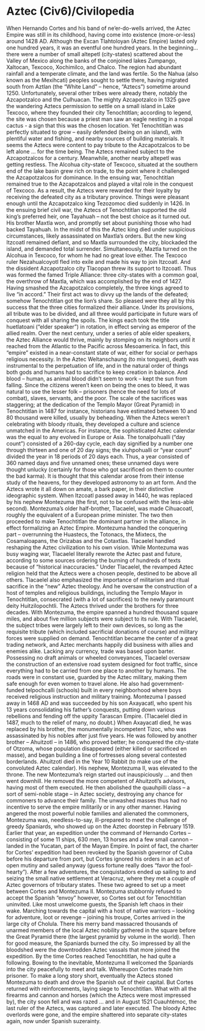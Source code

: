 # Aztec (Civ6)/Civilopedia

When Hernando Cortes and his band of ne’er-do-wells arrived, the Aztec Empire was still in its childhood, having come into existence (more-or-less) around 1428 AD. Although the Excan Tlahtoloyan (Aztec Empire) lasted only one hundred years, it was an eventful one hundred years.
In the beginning... there were a number of small altepetl (city-states) scattered about the Valley of Mexico along the banks of the conjoined lakes Zumpango, Xaltocan, Texcoco, Xochimilco, and Chalco. The region had abundant rainfall and a temperate climate, and the land was fertile. So the Nahua (also known as the Mexihcati) peoples sought to settle there, having migrated south from Aztlan (the “White Land” – hence, “Aztecs”) sometime around 1250.
Unfortunately, several other tribes were already there, notably the Azcapotzalco and the Culhuacan. The mighty Azcapotzalco in 1325 gave the wandering Aztecs permission to settle on a small island in Lake Texcoco, where they founded their city Tenochtitlan; according to legend, the site was chosen because a priest man saw an eagle nesting in a nopal cactus - a sign that this was the chosen location. Yet Tenochtitlan was perfectly situated to grow – easily defended (being on an island), with plentiful water and fishing, and nearby sources of building materials. It seems the Aztecs were content to pay tribute to the Azcapotzalcos to be left alone … for the time being.
The Aztecs remained subject to the Azcapotzalcos for a century. Meanwhile, another nearby altepetl was getting restless. The Alcohua city-state of Texcoco, situated at the southern end of the lake basin grew rich on trade, to the point where it challenged the Azcapotzalcos for dominance. In the ensuing war, Tenochtitlan remained true to the Azcapotzalcos and played a vital role in the conquest of Texcoco. As a result, the Aztecs were rewarded for their loyalty by receiving the defeated city as a tributary province.
Things were pleasant enough until the Azcapotzalco king Tezozomoc died suddenly in 1426. In the ensuing brief civil war, the Aztecs of Tenochtitlan supported the old king’s preferred heir, one Tayahuah – not the best choice as it turned out. His brother Maxtla won, and promptly set about punishing those who had backed Tayahuah. In the midst of this the Aztec king died under suspicious circumstances, likely assassinated on Maxtla’s orders. But the new king Itzcoatl remained defiant, and so Maxtla surrounded the city, blockaded the island, and demanded total surrender.
Simultaneously, Maztla turned on the Alcohua in Texcoco, for whom he had no great love either. The Texcoco ruler Nezahualcoyotl fled into exile and made his way to join Itzcoatl. And the dissident Azcapotzalco city Tlacopan threw its support to Itzcoatl. Thus was formed the famed Triple Alliance: three city-states with a common goal, the overthrow of Maxtla, which was accomplished by the end of 1427. Having smashed the Azcapotzalco completely, the three kings agreed to live “in accord.” Their first act was to divvy up the lands of the defeated; somehow Tenochtitlan got the lion’s share. So pleased were they all by this success that the three cities formalized their alliance. Under its provisions, all tribute was to be divided, and all three would participate in future wars of conquest with all sharing the spoils. The kings each took the title huetlatoani (“elder speaker”) in rotation, in effect serving as emperor of the allied realm.
Over the next century, under a series of able elder speakers, the Aztec Alliance would thrive, mainly by stomping on its neighbors until it reached from the Atlantic to the Pacific across Mesoamerica. In fact, this “empire” existed in a near-constant state of war, either for social or perhaps religious necessity. In the Aztec Weltanschaung (to mix tongues), death was instrumental to the perpetuation of life, and in the natural order of things both gods and humans had to sacrifice to keep creation in balance. And blood – human, as animal blood didn’t seem to work – kept the sun from falling. Since the citizens weren’t keen on being the ones to bleed, it was natural to use the lesser folk – prisoners (hence the need for lots of combat), slaves, servants, and the poor. The scale of the sacrifices was staggering; at the dedication of the Templo Mayor (Great Pyramid) in Tenochtitlan in 1487 for instance, historians have estimated between 10 and 80 thousand were killed, usually by beheading.
When the Aztecs weren’t celebrating with bloody rituals, they developed a culture and science unmatched in the Americas. For instance, the sophisticated Aztec calendar was the equal to any evolved in Europe or Asia. The tonalpohualli (“day count”) consisted of a 260-day cycle, each day signified by a number one through thirteen and one of 20 day signs; the xiuhpohualli or “year count” divided the year in 18 periods of 20 days each. Thus, a year consisted of 360 named days and five unnamed ones; these unnamed days were thought unlucky (certainly for those who got sacrificed on them to counter the bad karma). It is thought that this calendar arose from their intense study of the heavens, for they developed astronomy to an art form. And the Aztecs wrote it all down on amate, a bark paper, in their distinctive ideographic system.
When Itzcoatl passed away in 1440, he was replaced by his nephew Montezuma (the first, not to be confused with the less-able second). Montezuma’s older half-brother, Tlacaelel, was made Cihuacoatl, roughly the equivalent of a European prime minister. The two then proceeded to make Tenochtitlan the dominant partner in the alliance, in effect formalizing an Aztec Empire. Montezuma handled the conquering part – overrunning the Huastecs, the Totonacs, the Mixtecs, the Cosamaloapans, the Orizabas and the Cotaxtlas. Tlacaelel handled reshaping the Aztec civilization to his own vision.
While Montezuma was busy waging war, Tlacaelel literally rewrote the Aztec past and future, according to some sources ordering the burning of hundreds of texts because of “historical inaccuracies.” Under Tlacaelel, the revamped Aztec religion held that the Aztecs were a chosen people, destined to be above all others. Tlacaelel also emphasized the importance of militarism and ritual sacrifice in the “new” Aztec theology. And he oversaw the construction of a host of temples and religious buildings, including the Templo Mayor in Tenochtitlan, consecrated (with a lot of sacrifices) to the newly paramount deity Huitzilopochtli.
The Aztecs thrived under the brothers for three decades. With Montezuma, the empire spanned a hundred thousand square miles, and about five million subjects were subject to its rule. With Tlacaelel, the subject tribes were largely left to their own devices, so long as the requisite tribute (which included sacrificial donations of course) and military forces were supplied on demand. Tenochtitlan became the center of a great trading network, and Aztec merchants happily did business with allies and enemies alike. Lacking any currency, trade was based upon barter. Possessing no draft animals or wheeled conveyances, Tlacaelel oversaw the construction of an extensive road system designed for foot traffic, since everything had to be carried from one place to another by humans. The roads were in constant use, guarded by the Aztec military, making them safe enough for even women to travel alone. He also had government-funded telpochcalli (schools) built in every neighborhood where boys received religious instruction and military training.
Montezuma I passed away in 1468 AD and was succeeded by his son Axayacatl, who spent his 13 years consolidating his father’s conquests, putting down various rebellions and fending off the uppity Tarascan Empire. (Tlacaelel died in 1487, much to the relief of many, no doubt.) When Axayacatl died, he was replaced by his brother, the monumentally incompetent Tizoc, who was assassinated by his nobles after just five years. He was followed by another brother – Ahuitzotl – in 1486, who proved better; he conquered the city-state of Otzoma, whose population disappeared (either killed or sacrificed en masse), and began building a line of fortresses along several contested borderlands. Ahuitzotl died in the Year 10 Rabbit (to make use of the convoluted Aztec calendar). His nephew, Montezuma II, was elevated to the throne.
The new Montezuma’s reign started out inauspiciously … and then went downhill. He removed the more competent of Ahuitzotl’s advisors, having most of them executed. He then abolished the quauhpilli class – a sort of semi-noble stage – in Aztec society, destroying any chance for commoners to advance their family. The unwashed masses thus had no incentive to serve the empire militarily or in any other manner. Having angered the most powerful noble families and alienated the commoners, Montezuma was, needless-to-say, ill-prepared to meet the challenge of greedy Spaniards, who showed up on the Aztec doorstep in February 1519.
Earlier that year, an expedition under the command of Hernando Cortes – consisting of some 11 ships, 630 men, 13 horses and a few small cannon – landed in the Yucatan, part of the Mayan Empire. In point of fact, the charter for Cortes’ expedition had been revoked by the Spanish governor of Cuba before his departure from port, but Cortes ignored his orders in an act of open mutiny and sailed anyway (guess fortune really does “favor the fool-hearty”). After a few adventures, the conquistadors ended up sailing to and seizing the small native settlement at Veracruz, where they met a couple of Aztec governors of tributary states. These two agreed to set up a meet between Cortes and Montezuma II.
Montezuma stubbornly refused to accept the Spanish “envoy” however, so Cortes set out for Tenochtitlan uninvited. Like most unwelcome guests, the Spanish left chaos in their wake. Marching towards the capital with a host of native warriors – looking for adventure, loot or revenge – joining his troupe, Cortes arrived in the large city of Cholula. There his merry band massacred thousands of unarmed members of the local Aztec nobility gathered in the square before the Great Pyramid there (the largest pyramid by volume in the world). Then for good measure, the Spaniards burned the city. So impressed by all the bloodshed were the downtrodden Aztec vassals that more joined the expedition. By the time Cortes reached Tenochtitlan, he had quite a following.
Bowing to the inevitable, Montezuma II welcomed the Spaniards into the city peacefully to meet and talk. Whereupon Cortes made him prisoner. To make a long story short, eventually the Aztecs stoned Montezuma to death and drove the Spanish out of their capital. But Cortes returned with reinforcements, laying siege to Tenochtitlan. What with all the firearms and cannon and horses (which the Aztecs were most impressed by), the city soon fell and was razed … and in August 1521 Cuauhtémoc, the last ruler of the Aztecs, was captured and later executed.
The bloody Aztec overlords were gone, and the empire shattered into separate city-states again, now under Spanish suzerainty.